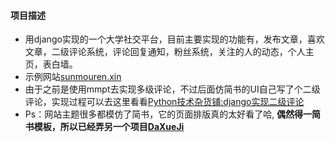 #### 项目描述
- 用django实现的一个大学社交平台，目前主要实现的功能有，发布文章，喜欢文章，二级评论系统，评论回复通知，粉丝系统，关注的人的动态，个人主页，表白墙。
- 示例网站[sunmouren.xin](http://www.sunmouren.xin)
- 由于之前是使用mmpt去实现多级评论，不过后面仿简书的UI自己写了个二级评论，实现过程可以去这里看看[Python技术杂货铺:django实现二级评论](http://mp.weixin.qq.com/s/aNk0wJXWLpAy56foyU-fvw)
- Ps：网站主题很多都模仿了简书，它的页面排版真的太好看了哈, **偶然得一简书模板，所以已经弄另一个项目[DaXueJi](https://github.com/sunmouren/DaXueJi)**
